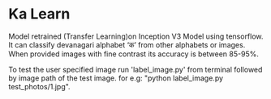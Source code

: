 # Ka Learn
Model retrained (Transfer Learning)on Inception V3 Model using tensorflow. It can classify devanagari alphabet ‘क’ from other alphabets or images. When provided images with fine contrast its accuracy is between 85-95%.

To test the user specified image run 'label_image.py' from terminal followed by image path of the test image. for e.g: "python label_image.py test_photos/1.jpg".